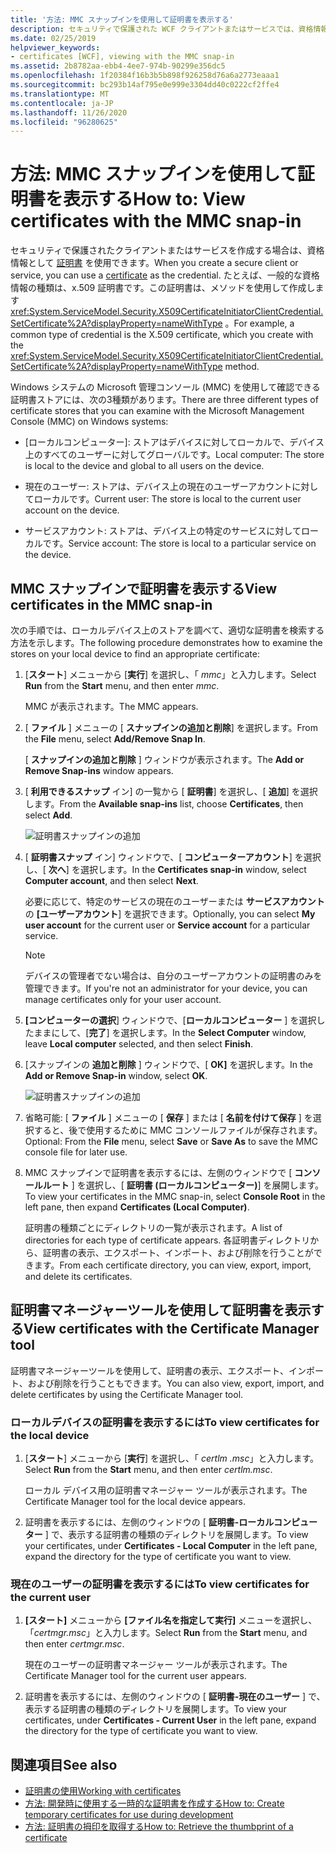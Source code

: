 ```yaml
---
title: '方法: MMC スナップインを使用して証明書を表示する'
description: セキュリティで保護された WCF クライアントまたはサービスでは、資格情報として証明書を使用できます。 MMC プラグインを使用して確認できる証明書ストアの種類について説明します。
ms.date: 02/25/2019
helpviewer_keywords:
- certificates [WCF], viewing with the MMC snap-in
ms.assetid: 2b8782aa-ebb4-4ee7-974b-90299e356dc5
ms.openlocfilehash: 1f20384f16b3b5b898f926258d76a6a2773eaaa1
ms.sourcegitcommit: bc293b14af795e0e999e3304dd40c0222cf2ffe4
ms.translationtype: MT
ms.contentlocale: ja-JP
ms.lasthandoff: 11/26/2020
ms.locfileid: "96280625"
---
```

# <a name="how-to-view-certificates-with-the-mmc-snap-in"></a><span data-ttu-id="49958-104">方法: MMC スナップインを使用して証明書を表示する</span><span class="sxs-lookup"><span data-stu-id="49958-104">How to: View certificates with the MMC snap-in</span></span>

<span data-ttu-id="49958-105">セキュリティで保護されたクライアントまたはサービスを作成する場合は、資格情報として [証明書](working-with-certificates.md) を使用できます。</span><span class="sxs-lookup"><span data-stu-id="49958-105">When you create a secure client or service, you can use a [certificate](working-with-certificates.md) as the credential.</span></span> <span data-ttu-id="49958-106">たとえば、一般的な資格情報の種類は、x.509 証明書です。この証明書は、メソッドを使用して作成します <xref:System.ServiceModel.Security.X509CertificateInitiatorClientCredential.SetCertificate%2A?displayProperty=nameWithType> 。</span><span class="sxs-lookup"><span data-stu-id="49958-106">For example, a common type of credential is the X.509 certificate, which you create with the <xref:System.ServiceModel.Security.X509CertificateInitiatorClientCredential.SetCertificate%2A?displayProperty=nameWithType> method.</span></span>

<span data-ttu-id="49958-107">Windows システムの Microsoft 管理コンソール (MMC) を使用して確認できる証明書ストアには、次の3種類があります。</span><span class="sxs-lookup"><span data-stu-id="49958-107">There are three different types of certificate stores that you can examine with the Microsoft Management Console (MMC) on Windows systems:</span></span>

- <span data-ttu-id="49958-108">[ローカルコンピューター]: ストアはデバイスに対してローカルで、デバイス上のすべてのユーザーに対してグローバルです。</span><span class="sxs-lookup"><span data-stu-id="49958-108">Local computer: The store is local to the device and global to all users on the device.</span></span>

- <span data-ttu-id="49958-109">現在のユーザー: ストアは、デバイス上の現在のユーザーアカウントに対してローカルです。</span><span class="sxs-lookup"><span data-stu-id="49958-109">Current user: The store is local to the current user account on the device.</span></span>

- <span data-ttu-id="49958-110">サービスアカウント: ストアは、デバイス上の特定のサービスに対してローカルです。</span><span class="sxs-lookup"><span data-stu-id="49958-110">Service account: The store is local to a particular service on the device.</span></span>

## <a name="view-certificates-in-the-mmc-snap-in"></a><span data-ttu-id="49958-111">MMC スナップインで証明書を表示する</span><span class="sxs-lookup"><span data-stu-id="49958-111">View certificates in the MMC snap-in</span></span>

<span data-ttu-id="49958-112">次の手順では、ローカルデバイス上のストアを調べて、適切な証明書を検索する方法を示します。</span><span class="sxs-lookup"><span data-stu-id="49958-112">The following procedure demonstrates how to examine the stores on your local device to find an appropriate certificate:</span></span>
  
1. <span data-ttu-id="49958-113">[**スタート**] メニューから [**実行**] を選択し、「 *mmc*」と入力します。</span><span class="sxs-lookup"><span data-stu-id="49958-113">Select **Run** from the **Start** menu, and then enter *mmc*.</span></span>

    <span data-ttu-id="49958-114">MMC が表示されます。</span><span class="sxs-lookup"><span data-stu-id="49958-114">The MMC appears.</span></span>
  
2. <span data-ttu-id="49958-115">[ **ファイル** ] メニューの [ **スナップインの追加と削除**] を選択します。</span><span class="sxs-lookup"><span data-stu-id="49958-115">From the **File** menu, select **Add/Remove Snap In**.</span></span>

    <span data-ttu-id="49958-116">[ **スナップインの追加と削除** ] ウィンドウが表示されます。</span><span class="sxs-lookup"><span data-stu-id="49958-116">The **Add or Remove Snap-ins** window appears.</span></span>
  
3. <span data-ttu-id="49958-117">[ **利用できるスナップ** イン] の一覧から [ **証明書**] を選択し、[ **追加**] を選択します。</span><span class="sxs-lookup"><span data-stu-id="49958-117">From the **Available snap-ins** list, choose **Certificates**, then select **Add**.</span></span>  

    ![証明書スナップインの追加](./media/mmc-add-certificate-snap-in.png)
  
4. <span data-ttu-id="49958-119">[ **証明書スナップ** イン] ウィンドウで、[ **コンピューターアカウント**] を選択し、[ **次へ**] を選択します。</span><span class="sxs-lookup"><span data-stu-id="49958-119">In the **Certificates snap-in** window, select **Computer account**, and then select **Next**.</span></span>
  
    <span data-ttu-id="49958-120">必要に応じて、特定のサービスの現在のユーザーまたは **サービスアカウント** の **[ユーザーアカウント**] を選択できます。</span><span class="sxs-lookup"><span data-stu-id="49958-120">Optionally, you can select **My user account** for the current user or **Service account** for a particular service.</span></span>

    > [!NOTE]
    > <span data-ttu-id="49958-121">デバイスの管理者でない場合は、自分のユーザーアカウントの証明書のみを管理できます。</span><span class="sxs-lookup"><span data-stu-id="49958-121">If you're not an administrator for your device, you can manage certificates only for your user account.</span></span>
  
5. <span data-ttu-id="49958-122">**[コンピューターの選択**] ウィンドウで、[**ローカルコンピューター** ] を選択したままにして、[**完了**] を選択します。</span><span class="sxs-lookup"><span data-stu-id="49958-122">In the **Select Computer** window, leave **Local computer** selected, and then select **Finish**.</span></span>  
  
6. <span data-ttu-id="49958-123">[スナップインの **追加と削除** ] ウィンドウで、[ **OK]** を選択します。</span><span class="sxs-lookup"><span data-stu-id="49958-123">In the **Add or Remove Snap-in** window, select **OK**.</span></span>  
  
    ![証明書スナップインの追加](./media/mmc-certificate-snap-in-selected.png)

7. <span data-ttu-id="49958-125">省略可能: [ **ファイル** ] メニューの [ **保存** ] または [ **名前を付けて保存** ] を選択すると、後で使用するために MMC コンソールファイルが保存されます。</span><span class="sxs-lookup"><span data-stu-id="49958-125">Optional: From the **File** menu, select **Save** or **Save As** to save the MMC console file for later use.</span></span>  

8. <span data-ttu-id="49958-126">MMC スナップインで証明書を表示するには、左側のウィンドウで [ **コンソールルート** ] を選択し、[ **証明書 (ローカルコンピューター)**] を展開します。</span><span class="sxs-lookup"><span data-stu-id="49958-126">To view your certificates in the MMC snap-in, select **Console Root** in the left pane, then expand **Certificates (Local Computer)**.</span></span>

    <span data-ttu-id="49958-127">証明書の種類ごとにディレクトリの一覧が表示されます。</span><span class="sxs-lookup"><span data-stu-id="49958-127">A list of directories for each type of certificate appears.</span></span> <span data-ttu-id="49958-128">各証明書ディレクトリから、証明書の表示、エクスポート、インポート、および削除を行うことができます。</span><span class="sxs-lookup"><span data-stu-id="49958-128">From each certificate directory, you can view, export, import, and delete its certificates.</span></span>

## <a name="view-certificates-with-the-certificate-manager-tool"></a><span data-ttu-id="49958-129">証明書マネージャーツールを使用して証明書を表示する</span><span class="sxs-lookup"><span data-stu-id="49958-129">View certificates with the Certificate Manager tool</span></span>

<span data-ttu-id="49958-130">証明書マネージャーツールを使用して、証明書の表示、エクスポート、インポート、および削除を行うこともできます。</span><span class="sxs-lookup"><span data-stu-id="49958-130">You can also view, export, import, and delete certificates by using the Certificate Manager tool.</span></span>

### <a name="to-view-certificates-for-the-local-device"></a><span data-ttu-id="49958-131">ローカルデバイスの証明書を表示するには</span><span class="sxs-lookup"><span data-stu-id="49958-131">To view certificates for the local device</span></span>

1. <span data-ttu-id="49958-132">[**スタート**] メニューから [**実行**] を選択し、「 *certlm .msc*」と入力します。</span><span class="sxs-lookup"><span data-stu-id="49958-132">Select **Run** from the **Start** menu, and then enter *certlm.msc*.</span></span>

    <span data-ttu-id="49958-133">ローカル デバイス用の証明書マネージャー ツールが表示されます。</span><span class="sxs-lookup"><span data-stu-id="49958-133">The Certificate Manager tool for the local device appears.</span></span>
  
2. <span data-ttu-id="49958-134">証明書を表示するには、左側のウィンドウの [ **証明書-ローカルコンピューター** ] で、表示する証明書の種類のディレクトリを展開します。</span><span class="sxs-lookup"><span data-stu-id="49958-134">To view your certificates, under **Certificates - Local Computer** in the left pane, expand the directory for the type of certificate you want to view.</span></span>

### <a name="to-view-certificates-for-the-current-user"></a><span data-ttu-id="49958-135">現在のユーザーの証明書を表示するには</span><span class="sxs-lookup"><span data-stu-id="49958-135">To view certificates for the current user</span></span>

1. <span data-ttu-id="49958-136">**[スタート]** メニューから **[ファイル名を指定して実行]** メニューを選択し、「*certmgr.msc*」と入力します。</span><span class="sxs-lookup"><span data-stu-id="49958-136">Select **Run** from the **Start** menu, and then enter *certmgr.msc*.</span></span>

    <span data-ttu-id="49958-137">現在のユーザーの証明書マネージャー ツールが表示されます。</span><span class="sxs-lookup"><span data-stu-id="49958-137">The Certificate Manager tool for the current user appears.</span></span>
  
2. <span data-ttu-id="49958-138">証明書を表示するには、左側のウィンドウの [ **証明書-現在のユーザー** ] で、表示する証明書の種類のディレクトリを展開します。</span><span class="sxs-lookup"><span data-stu-id="49958-138">To view your certificates, under **Certificates - Current User** in the left pane, expand the directory for the type of certificate you want to view.</span></span>

## <a name="see-also"></a><span data-ttu-id="49958-139">関連項目</span><span class="sxs-lookup"><span data-stu-id="49958-139">See also</span></span>

- [<span data-ttu-id="49958-140">証明書の使用</span><span class="sxs-lookup"><span data-stu-id="49958-140">Working with certificates</span></span>](working-with-certificates.md)
- [<span data-ttu-id="49958-141">方法: 開発時に使用する一時的な証明書を作成する</span><span class="sxs-lookup"><span data-stu-id="49958-141">How to: Create temporary certificates for use during development</span></span>](how-to-create-temporary-certificates-for-use-during-development.md)
- [<span data-ttu-id="49958-142">方法: 証明書の拇印を取得する</span><span class="sxs-lookup"><span data-stu-id="49958-142">How to: Retrieve the thumbprint of a certificate</span></span>](how-to-retrieve-the-thumbprint-of-a-certificate.md)

